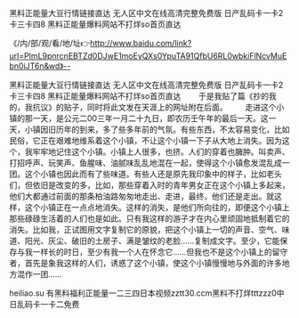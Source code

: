 黑料正能量大豆行情链接直达
无人区中文在线高清完整免费版
日产乱码卡一卡2卡三卡四8
黑料正能量爆料网站不打烊so首页直达


《/内/部/观/看/地/址👉http://www.baidu.com/link?url=PImL9pnrcnEBTZd0DJwE1moEyQXs0YpuTA91QfbU6RL0wbkiFlNcvMuEbn0iJT6n&wd》--

黑料正能量大豆行情链接直达
无人区中文在线高清完整免费版
日产乱码卡一卡2卡三卡四8
黑料正能量爆料网站不打烊so首页直达
　　于是我贴了篇《抄的我的，我抗议》的贴子，同时将此文发在天涯上的网址附在后面。
　　走进这个小镇的那一天，是公元二00三年一月二十九日，即农历壬午年的最后一天。这一天，小镇因旧历年的到来，多了些多年前的气氛。有些东西，不太容易变化，比如民俗，它正在艰难地维系着这个小镇，不让这个小镇一下子从大地上消失。因为这个，我牢牢地记住这个小镇。小镇上人很多，也挤。人们的穿着也臃肿。叫卖声、打招呼声、玩笑声、鱼腥味、油腻味乱乱地混在一起，使得这个小镇愈发混乱成一团。这个小镇也因此而有了些味道。有些人还是原先我印象中的样子，比如老头们，但依旧是改变的多，比如，那些穿着入时的青年男女正在这个小镇上多起来，他们大都通过前面的那条柏油路匆匆地走出、走进，最终，他们还是走出。就这样，这个小镇正在一点点地消失。这样的消失，是他们所向往的，即便这个小镇上那些碌碌生活着的人们也是如此。只有我这样的游子才在内心里顽固地抵制着它的消失。比如我，正试图用文字复制它的原貌，把这个小镇上一切的声音、空气、味道、阳光、灰尘、破旧的土房子、满是皱纹的老脸……复制成文字。至少，它能保存与我一样长的时日，至少有我一个人在怀念它……但我也不是这个小镇上的留守者，首先是象我这样的人们，诱惑了这个小镇，使这个小镇慢慢地与外面的许多地方混作一团……





heiliao.su 有黑料福利正能量一二三四日本视频zztt30.ccm黑料不打烊tttzzz0中日乱码卡一卡二免费
